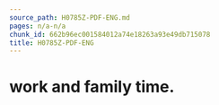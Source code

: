 ```yaml
---
source_path: H0785Z-PDF-ENG.md
pages: n/a-n/a
chunk_id: 662b96ec001584012a74e18263a93e49db715078
title: H0785Z-PDF-ENG
---
```

# work and family time.
